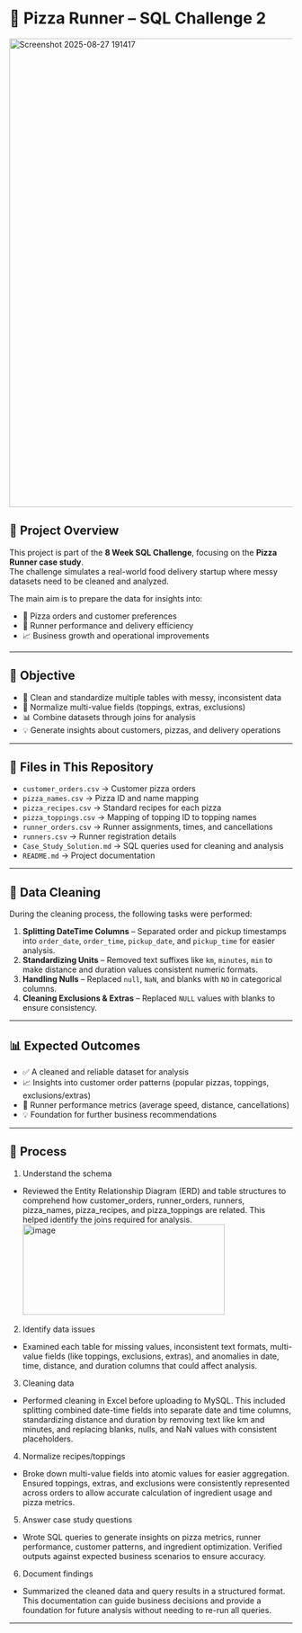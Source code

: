 # 🍕 Pizza Runner – SQL Challenge 2  
<img width="835" height="834" alt="Screenshot 2025-08-27 191417" src="https://github.com/user-attachments/assets/bc5a4987-1260-4f1e-83f1-e9126fbb32c5" />

## 📖 Project Overview  
This project is part of the **8 Week SQL Challenge**, focusing on the **Pizza Runner case study**.  
The challenge simulates a real-world food delivery startup where messy datasets need to be cleaned and analyzed.  

The main aim is to prepare the data for insights into:  
- 🍕 Pizza orders and customer preferences  
- 🏃 Runner performance and delivery efficiency  
- 📈 Business growth and operational improvements  

---

## 🎯 Objective  
- 🧹 Clean and standardize multiple tables with messy, inconsistent data  
- 🔗 Normalize multi-value fields (toppings, extras, exclusions)  
- 📊 Combine datasets through joins for analysis  
- 💡 Generate insights about customers, pizzas, and delivery operations  

---

## 📂 Files in This Repository  
- `customer_orders.csv` → Customer pizza orders
- `pizza_names.csv` → Pizza ID and name mapping
- `pizza_recipes.csv` → Standard recipes for each pizza
- `pizza_toppings.csv` → Mapping of topping ID to topping names
- `runner_orders.csv` → Runner assignments, times, and cancellations  
- `runners.csv` → Runner registration details  
- `Case_Study_Solution.md` → SQL queries used for cleaning and analysis  
- `README.md` → Project documentation  

---

## 🧹 Data Cleaning  
During the cleaning process, the following tasks were performed:  

1. **Splitting DateTime Columns** – Separated order and pickup timestamps into `order_date`, `order_time`, `pickup_date`, and `pickup_time` for easier analysis.  
2. **Standardizing Units** – Removed text suffixes like `km`, `minutes`, `min` to make distance and duration values consistent numeric formats.  
3. **Handling Nulls** – Replaced `null`, `NaN`, and blanks with `NO` in categorical columns.  
4. **Cleaning Exclusions & Extras** – Replaced `NULL` values with blanks to ensure consistency.  

---

## 📊 Expected Outcomes  
- ✅ A cleaned and reliable dataset for analysis  
- 📈 Insights into customer order patterns (popular pizzas, toppings, exclusions/extras)  
- 🚚 Runner performance metrics (average speed, distance, cancellations)  
- 💡 Foundation for further business recommendations  

---
## 🔄 Process  
1. Understand the schema
- Reviewed the Entity Relationship Diagram (ERD) and table structures to comprehend how customer_orders, runner_orders, runners, pizza_names, 
  pizza_recipes, and pizza_toppings are related. This helped identify the joins required for analysis.
  <img width="359" height="161" alt="image" src="https://github.com/user-attachments/assets/b3dd9d21-0f7b-4d70-afbb-4bc44f5d037c" />

2. Identify data issues
- Examined each table for missing values, inconsistent text formats, multi-value fields (like toppings, exclusions, extras), and anomalies in date,
  time, distance, and duration columns that could affect analysis.
3. Cleaning data
 - Performed cleaning in Excel before uploading to MySQL. This included splitting combined date-time fields into separate date and time columns, standardizing distance and
   duration by removing text like km and minutes, and replacing blanks, nulls, and NaN values with consistent placeholders.
4. Normalize recipes/toppings
 - Broke down multi-value fields into atomic values for easier aggregation. Ensured toppings, extras, and exclusions were consistently
   represented across orders to allow accurate calculation of ingredient usage and pizza metrics.
5. Answer case study questions
- Wrote SQL queries to generate insights on pizza metrics, runner performance, customer patterns, and ingredient optimization. Verified outputs
  against expected business scenarios to ensure accuracy.
6. Document findings
- Summarized the cleaned data and query results in a structured format. This documentation can guide business decisions and provide a foundation for
  future analysis without needing to re-run all queries.
---

